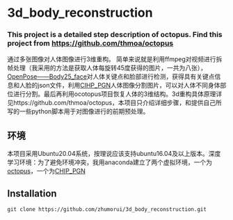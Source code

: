 # 3d_body_reconstruction
### This project is a detailed step description of octopus. Find this project from https://github.com/thmoa/octopus
通过多张图像对人体图像进行3维重构。 简单来说就是利用ffmpeg对视频进行拆帧处理（我采用的方法是获取人体每旋转45度获得的图片，一共为八张），[OpenPose——Body25_face](https://github.com/CMU-Perceptual-Computing-Lab/openpose)对人体关键点和脸部进行检测，获得具有关键点信息和人脸的json文件，利用[CIHP_PGN](https://github.com/Engineering-Course/CIHP_PGN)人体图像分割图片，可以对人体不同身体部位进行分割。最后再利用ocotopus项目恢复人体的3维结构。3d重构具体原理详见https://github.com/thmoa/octopus，本项目只介绍详细步骤，和提供自己所写的一些python脚本用于对图像进行的前期预处理。
## 环境
本项目采用Ubuntu20.04系统，按理说应该支持ubuntu16.04及以上版本。深度学习环境：为了避免环境冲突，我用anaconda建立了两个虚拟环境，一个为[octopus](https://github.com/thmoa/octopus)，一个为[CHIP_PGN](https://github.com/Engineering-Course/CIHP_PGN)
## Installation
~~~
git clone https://github.com/zhumorui/3d_body_reconstruction.git
~~~
